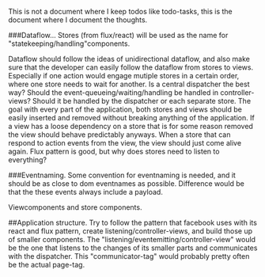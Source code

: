 
This is not a document where I keep todos like todo-tasks, this is the document where I document the thoughts.

###Dataflow...
Stores (from flux/react) will be used as the name for "statekeeping/handling"components.

Dataflow should follow the ideas of unidirectional dataflow, and also make sure that the developer can easily follow the dataflow from stores to views. Especially if one action would engage mutiple stores in a certain order, where one store needs to wait for another.  Is a central dispatcher the best way?
Should the event-queueing/waiting/handling be handled in controller-views? Should it be handled by the dispatcher or each separate store.
The goal with every part of the application, both stores and views should be easily inserted and removed without breaking anything of the application. If a view has a loose dependency on a store that is for some reason removed the view should behave predictably anyways. When a store that can respond to action events from the view, the view should just come alive again.
Flux pattern is good, but why does stores need to listen to everything?

###Eventnaming.
Some convention for eventnaming is needed, and it should be as close to dom eventnames as possible. Difference would be that the these events always include a payload.

Viewcomponents and store components.

##Application structure.
Try to follow the pattern that facebook uses with its react and flux pattern, create listening/controller-views, and build those up of smaller components. The "listening/eventemitting/controller-view" would be the one that listens to the changes of its smaller parts and communicates with the dispatcher. This "communicator-tag" would probably pretty often be the actual page-tag. 
